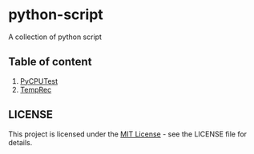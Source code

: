 # python-script
A collection of python script

## Table of content
1. [PyCPUTest](./pycputest/README.md)
2. [TempRec](/temprec/README.md)

## LICENSE
This project is licensed under the [MIT License](./LICENSE) - see the LICENSE file for details.
